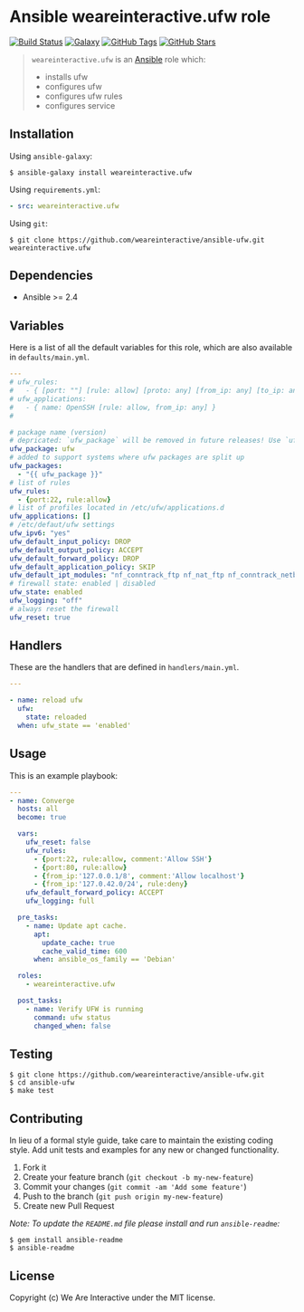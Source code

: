 # Ansible weareinteractive.ufw role

[![Build Status](https://img.shields.io/travis/weareinteractive/ansible-ufw.svg)](https://travis-ci.org/weareinteractive/ansible-ufw)
[![Galaxy](http://img.shields.io/badge/galaxy-weareinteractive.ufw-blue.svg)](https://galaxy.ansible.com/weareinteractive/ufw)
[![GitHub Tags](https://img.shields.io/github/tag/weareinteractive/ansible-ufw.svg)](https://github.com/weareinteractive/ansible-ufw)
[![GitHub Stars](https://img.shields.io/github/stars/weareinteractive/ansible-ufw.svg)](https://github.com/weareinteractive/ansible-ufw)

> `weareinteractive.ufw` is an [Ansible](http://www.ansible.com) role which:
>
> * installs ufw
> * configures ufw
> * configures ufw rules
> * configures service

## Installation

Using `ansible-galaxy`:

```shell
$ ansible-galaxy install weareinteractive.ufw
```

Using `requirements.yml`:

```yaml
- src: weareinteractive.ufw
```

Using `git`:

```shell
$ git clone https://github.com/weareinteractive/ansible-ufw.git weareinteractive.ufw
```

## Dependencies

* Ansible >= 2.4

## Variables

Here is a list of all the default variables for this role, which are also available in `defaults/main.yml`.

```yaml
---
# ufw_rules:
#   - { [port: ""] [rule: allow] [proto: any] [from_ip: any] [to_ip: any] [comment: 'rule comment']}
# ufw_applications:
#   - { name: OpenSSH [rule: allow, from_ip: any] }
#

# package name (version)
# depricated: `ufw_package` will be removed in future releases! Use `ufw_packages`
ufw_package: ufw
# added to support systems where ufw packages are split up
ufw_packages:
  - "{{ ufw_package }}"
# list of rules
ufw_rules:
  - {port:22, rule:allow}
# list of profiles located in /etc/ufw/applications.d
ufw_applications: []
# /etc/defaut/ufw settings
ufw_ipv6: "yes"
ufw_default_input_policy: DROP
ufw_default_output_policy: ACCEPT
ufw_default_forward_policy: DROP
ufw_default_application_policy: SKIP
ufw_default_ipt_modules: "nf_conntrack_ftp nf_nat_ftp nf_conntrack_netbios_ns"
# firewall state: enabled | disabled
ufw_state: enabled
ufw_logging: "off"
# always reset the firewall
ufw_reset: true

```

## Handlers

These are the handlers that are defined in `handlers/main.yml`.

```yaml
---

- name: reload ufw
  ufw:
    state: reloaded
  when: ufw_state == 'enabled'

```


## Usage

This is an example playbook:

```yaml
---
- name: Converge
  hosts: all
  become: true

  vars:
    ufw_reset: false
    ufw_rules:
      - {port:22, rule:allow, comment:'Allow SSH'}
      - {port:80, rule:allow}
      - {from_ip:'127.0.0.1/8', comment:'Allow localhost'}
      - {from_ip:'127.0.42.0/24', rule:deny}
    ufw_default_forward_policy: ACCEPT
    ufw_logging: full

  pre_tasks:
    - name: Update apt cache.
      apt:
        update_cache: true
        cache_valid_time: 600
      when: ansible_os_family == 'Debian'

  roles:
    - weareinteractive.ufw

  post_tasks:
    - name: Verify UFW is running
      command: ufw status
      changed_when: false

```


## Testing

```shell
$ git clone https://github.com/weareinteractive/ansible-ufw.git
$ cd ansible-ufw
$ make test
```

## Contributing
In lieu of a formal style guide, take care to maintain the existing coding style. Add unit tests and examples for any new or changed functionality.

1. Fork it
2. Create your feature branch (`git checkout -b my-new-feature`)
3. Commit your changes (`git commit -am 'Add some feature'`)
4. Push to the branch (`git push origin my-new-feature`)
5. Create new Pull Request

*Note: To update the `README.md` file please install and run `ansible-readme`:*

```shell
$ gem install ansible-readme
$ ansible-readme
```

## License
Copyright (c) We Are Interactive under the MIT license.
